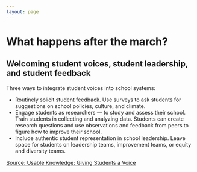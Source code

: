 ```yaml
---
layout: page
---
```


What happens after the march?
=============================
## Welcoming student voices, student leadership, and student feedback

Three ways to integrate student voices into school systems:

- Routinely solicit student feedback. Use surveys to ask students for suggestions on school policies, culture, and climate.
- Engage students as researchers — to study and assess their school. Train students in collecting and analyzing data. Students can create research questions and use observations and feedback from peers to figure how to improve their school.
- Include authentic student representation in school leadership. Leave space for students on leadership teams, improvement teams, or equity and diversity teams.

[Source: Usable Knowledge: Giving Students a Voice](https://www.gse.harvard.edu/news/uk/16/08/giving-students-voice)
